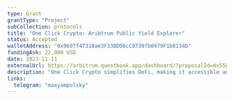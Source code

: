 ```yaml
---
type: Grant
grantType: "Project"
subCollection: protocols
title: "One Click Crypto: Aribtrum Public Yield Explorer"
status: Accepted
walletAddress: "0x9697f47318ae3F33BDD6cC8739fb0979F1b8134D"
fundingAsk: 22,000 USD
date: 2023-11-11
externalUrl: https://arbitrum.questbook.app/dashboard/?proposalId=0x558&role=community&chainId=10&grantId=0x4494cf7375aa61c9a483259737c14b3dba6c04e6&isRenderingProposalBody=true
description: "One Click Crypto simplifies DeFi, making it accessible and effortless for all users, fostering web3 adoption."
links:
  telegram: "maxyampolsky"
---
```


